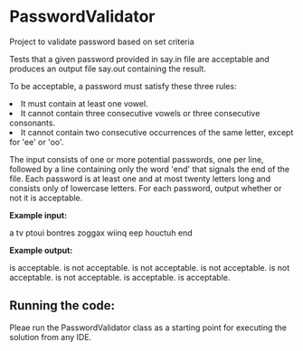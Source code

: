 # PasswordValidator
Project to validate password based on set criteria


Tests that a given password provided in say.in file are acceptable and produces an output file say.out containing the result. 

To be acceptable, a password must satisfy these three rules:

<li>It must contain at least one vowel.</li>
<li>It cannot contain three consecutive vowels or three consecutive consonants.</li>
<li>It cannot contain two consecutive occurrences of the same letter, except for 'ee' or 'oo'. </li>

The input consists of one or more potential passwords, one per line, followed by a line containing only the word 'end' that signals the end of the file. Each password is at least one and at most twenty letters long and consists only of lowercase letters. For each password, output whether or not it is acceptable.

<b>Example input: </b>

a
tv
ptoui
bontres
zoggax
wiinq
eep
houctuh
end


<b>Example output:</b>

<a> is acceptable.
<tv> is not acceptable.
<ptoui> is not acceptable.
<bontres> is not acceptable.
<zoggax> is not acceptable.
<wiinq> is not acceptable.
<eep> is acceptable.
<houctuh> is acceptable.


<h2>Running the code:</h2>

Pleae run the PasswordValidator class as a starting point for executing the solution from any IDE.

